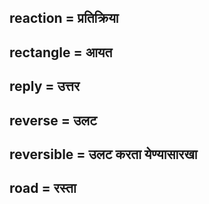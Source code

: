 ## reaction = प्रतिक्रिया

## rectangle = आयत

## reply = उत्तर

## reverse = उलट

## reversible = उलट करता येण्यासारखा

## road = रस्ता

